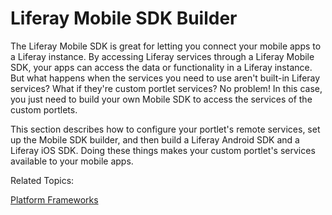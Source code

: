 # Liferay Mobile SDK Builder 

The Liferay Mobile SDK is great for letting you connect your mobile apps to a 
Liferay instance. By accessing Liferay services through a Liferay Mobile SDK, 
your apps can access the data or functionality in a Liferay instance. But what 
happens when the services you need to use aren't built-in Liferay services? What 
if they're custom portlet services? No problem! In this case, you just need to 
build your own Mobile SDK to access the services of the custom portlets. 

This section describes how to configure your portlet's remote services, set up 
the Mobile SDK builder, and then build a Liferay Android SDK and a Liferay iOS 
SDK. Doing these things makes your custom portlet's services available to your 
mobile apps. 

Related Topics:

<!-- 
[Building Mobile SDKs](add link once header id is generated)

[Creating Android Apps that Use Liferay](add link once header id is generated)

[Creating iOS Apps that Use Liferay](add link once header id is generated)
--> 

[Platform Frameworks](/tutorials/-/knowledge_base/platform-frameworks-lp-6-2-develop-tutorial) 

